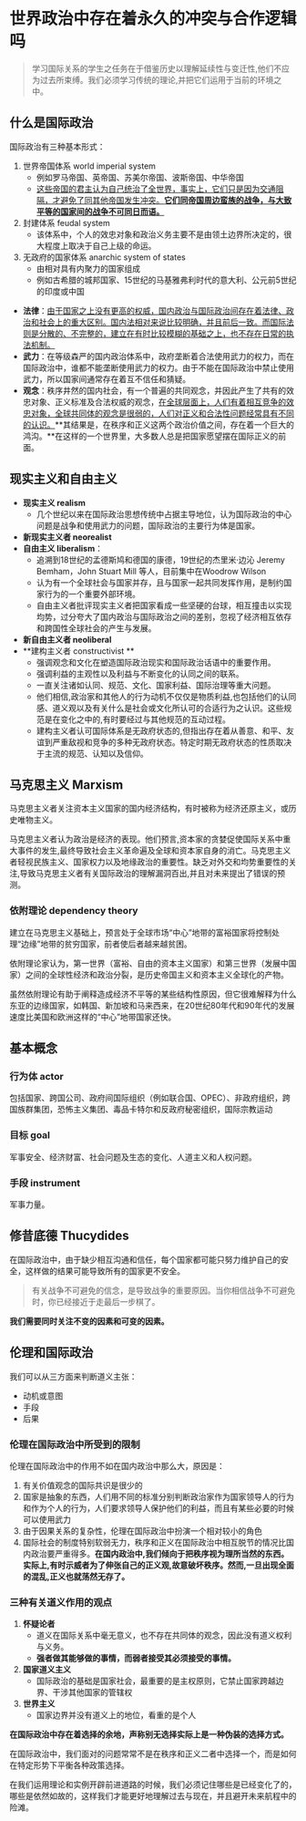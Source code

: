 # 世界政治中存在着永久的冲突与合作逻辑吗

> 学习国际关系的学生之任务在于借鉴历史以理解延续性与变迁性,他们不应为过去所束缚。我们必须学习传统的理论,并把它们运用于当前的环境之中。

## 什么是国际政治

国际政治有三种基本形式：

1. 世界帝国体系 world imperial system
   - 例如罗马帝国、英帝国、苏美尔帝国、波斯帝国、中华帝国
   - <u>这些帝国的君主认为自己统治了全世界，事实上，它们只是因为交通阻隔，才避免了同其他帝国发生冲突。**它们同帝国周边蛮族的战争，与大致平等的国家间的战争不可同日而语。**</u>
2. 封建体系 feudal system
   - 该体系中，个人的效忠对象和政治义务主要不是由领土边界所决定的，很大程度上取决于自己上级的命运。
3. 无政府的国家体系 anarchic system of states
   - 由相对具有内聚力的国家组成
   - 例如古希腊的城邦国家、15世纪的马基雅弗利时代的意大利、公元前5世纪的印度或中国

- **法律**：<u>由于国家之上没有更高的权威，国内政治与国际政治间存在着法律、政治和社会上的重大区别。国内法相对来说比较明确，并且前后一致。而国际法则是分散的、不完整的，建立在有时比较模糊的基础之上，也不存在日常的执法机制。</u>
- **武力**：在等级森严的国内政治体系中，政府垄断着合法使用武力的权力，而在国际政治中，谁都不能垄断使用武力的权力。由于不能在国际政治中禁止使用武力，所以国家间通常存在着互不信任和猜疑。
- **观念**：秩序井然的国内社会，有一个普遍的共同观念，并因此产生了共有的效忠对象、正义标准及合法权威的观念，<u>在全球层面上，人们有着相互竞争的效忠对象，全球共同体的观念是很弱的，人们对正义和合法性问题经常具有不同的认识。</u>**其结果是，在秩序和正义这两个政治价值之间，存在着一个巨大的鸿沟。**在这样的一个世界里，大多数人总是把国家愿望摆在国际正义的前面。

## 现实主义和自由主义

- **现实主义 realism**
  - 几个世纪以来在国际政治思想传统中占据主导地位，认为国际政治的中心问题是战争和使用武力的问题，国际政治的主要行为体是国家。
- **新现实主义者 neorealist**
- **自由主义 liberalism**：
  - 追溯到18世纪的孟德斯鸠和德国的康德，19世纪的杰里米·边沁 Jeremy Bemham，John Stuart Mill 等人，目前集中在Woodrow Wilson
  - 认为有一个全球社会与国家并存，且与国家一起共同发挥作用，是制约国家行为的一个重要外部环境。
  - 自由主义者批评现实主义者把国家看成一些坚硬的台球，相互撞击以实现均势，过分夸大了国内政治与国际政治之间的差别，忽视了经济相互依存和跨国性全球社会的产生与发展。
- **新自由主义者 neoliberal**
- **建构主义者 constructivist **
  - 强调观念和文化在塑造国际政治现实和国际政治话语中的重要作用。
  - 强调利益的主观性以及利益与不断变化的认同之间的联系。
  - 一直关注诸如认同、规范、文化、国家利益、国际治理等重大问题。
  - 他们相信,政治家和其他人的行为动机不仅仅是物质利益,也包括他们的认同感、道义观以及有关什么是社会或文化所认可的合适行为之认识。这些规范是在变化之中的,有时要经过与其他规范的互动过程。
  - 建构主义者认可国际体系是无政府状态的,但指出存在着从善意、和平、友谊到严重敌视和竞争的多种无政府状态。特定时期无政府状态的性质取决于主流的规范、认知以及信仰。

## 马克思主义 Marxism

马克思主义者关注资本主义国家的国内经济结构，有时被称为经济还原主义，或历史唯物主义。

马克思主义者认为政治是经济的表现。他们预言,资本家的贪婪促使国际关系中重大事件的发生,最终导致社会主义革命遍及全球和资本家自身的消亡。马克思主义者轻视民族主义、国家权力以及地缘政治的重要性。缺乏对外交和均势重要性的关注,导致马克思主义者有关国际政治的理解漏洞百出,并且对未来提出了错误的预测。

### 依附理论 dependency theory

建立在马克思主义基础上，预言处于全球市场“中心”地带的富裕国家将控制处理“边缘”地带的贫穷国家，前者使后者越来越贫困。

依附理论家认为，第一世界（富裕、自由的资本主义国家）和第三世界（发展中国家）之间的全球性经济和政治分裂，是历史帝国主义和资本主义全球化的产物。

虽然依附理论有助于阐释造成经济不平等的某些结构性原因，但它很难解释为什么东亚的边缘国家，如韩国、新加坡和马来西来，在20世纪80年代和90年代的发展速度比美国和欧洲这样的“中心”地带国家还快。

## 基本概念

### 行为体 actor

包括国家、跨国公司、政府间国际组织（例如联合国、OPEC）、非政府组织，跨国族群集团，恐怖主义集团、毒品卡特尔和反政府秘密组织，国际宗教运动

### 目标 goal

军事安全、经济财富、社会问题及生态的变化、人道主义和人权问题。

### 手段 instrument

军事力量。

## 修昔底德 Thucydides

在国际政治中，由于缺少相互沟通和信任，每个国家都可能只努力维护自己的安全，这样做的结果可能导致所有的国家更不安全。

> 有关战争不可避免的信念，是导致战争的重要原因。当你相信战争不可避免时，你已经接近于走最后一步棋了。

**我们需要同时关注不变的因素和可变的因素。**

## 伦理和国际政治

我们可以从三方面来判断道义主张：

- 动机或意图
- 手段
- 后果

### 伦理在国际政治中所受到的限制

伦理在国际政治中的作用不如在国内政治中那么大，原因是：

1. 有关价值观念的国际共识是很少的
2. 国家是抽象的东西，人们用不同的标准分别判断政治家作为国家领导人的行为和作为个人的行为，人们要求领导人保护他们的利益，而且有某些必要的时候可以使用武力
3. 由于因果关系的复杂性，伦理在国际政治中扮演一个相对较小的角色
4. 国际社会的制度特别软弱无力，秩序和正义在国际政治中相互脱节的情况比国内政治要严重得多。**在国内政治中,我们倾向于把秩序视为理所当然的东西。实际上,有时示威者为了伸张自己的正义观,故意破坏秩序。然而,一旦出现全面的混乱,正义也就荡然无存了。**

### 三种有关道义作用的观点

1. **怀疑论者**
   - 道义在国际关系中毫无意义，也不存在共同体的观念，因此没有道义权利与义务。
   - **强者做其能够做的事情，而弱者接受其必须接受的事情。**
2. **国家道义主义**
   - 国际政治的基础是国家社会，最重要的是主权原则，它禁止国家跨越边界、干涉其他国家的管辖权
3. **世界主义**
   - 国家边界并没有道义上的地位，看重的是个人

**在国际政治中存在着选择的余地，声称别无选择实际上是一种伪装的选择方式。**

在国际政治中，我们面对的问题常常不是在秩序和正义二者中选择一个，而是如何在特定形势下平衡各种政策选择。

在我们运用理论和实例开辟前进道路的时候，我们必须记住哪些是已经变化了的，哪些是依然如故的，这样我们才能更好地理解过去与现在，并且避开未来航程中的险滩。



